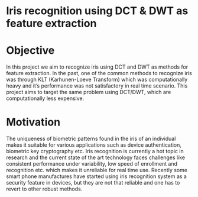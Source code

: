 # Iris recognition using DCT & DWT as feature extraction

# Objective
In this project we aim to recognize iris using DCT and DWT as methods for feature extraction. In the past, one of the common methods to recognize iris was through KLT (Karhunen-Loeve Transform) which was computationally heavy and it’s performance was not satisfactory in real time scenario. This project aims to target the same problem using
DCT/DWT, which are computationally less expensive.

# Motivation
The uniqueness of biometric patterns found in the iris of an individual makes it suitable for various applications such as device authentication, biometric key cryptography etc. Iris recognition is currently a hot topic in research and the current state of the art technology faces challenges like consistent performance under variability, low speed of enrollment and recognition etc. which makes it unreliable for real time use. Recently some smart phone manufactures have started using iris recognition system as a security feature in devices, but they are not that reliable and one has to revert to other robust methods.

